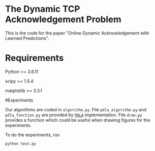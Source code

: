 # The Dynamic TCP Acknowledgement Problem

This is the code for the paper "Online Dynamic Acknowledgement with Learned Predictions".

# Requirements

Python >= 3.6.11

scipy >= 1.5.4

matplotlib >= 3.3.1


#Experiments

Our algorithms are coded in ``algorithm.py``. 
File ``pdla_algorithm.py`` and ``pdla_function.py`` are provided by  [`PDLA`](https://github.com/etienne4/PDLA) implementation.
File ``draw.py`` provides a function which could be useful when drawing figures for the experiments.


To do the experiments, run

```
python test.py
```



